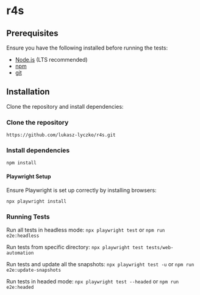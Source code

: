 # r4s


## Prerequisites

Ensure you have the following installed before running the tests:

* [Node.js](https://nodejs.org/en) (LTS recommended)
* [npm](https://www.npmjs.com/)
* [git](https://git-scm.com/downloads)

## Installation

Clone the repository and install dependencies:

### Clone the repository

```
https://github.com/lukasz-lyczko/r4s.git
```

### Install dependencies

`npm install`

#### Playwright Setup

Ensure Playwright is set up correctly by installing browsers:

`npx playwright install`

### Running Tests

Run all tests in headless mode:
`npx playwright test` or `npm run e2e:headless`

Run tests from specific directory:
`npx playwright test tests/web-automation`

Run tests and update all the snapshots:
`npx playwright test -u` or `npm run e2e:update-snapshots`

Run tests in headed mode:
`npx playwright test --headed` or `npm run e2e:headed`
